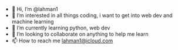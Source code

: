 - 👋 Hi, I’m @lahman1
- 👀 I’m interested in all things coding, i want to get into web dev and machine learning
- 🌱 I’m currently learning python, web dev
- 💞️ I’m looking to collaborate on anything to help me learn
- 📫 How to reach me lahman1@icloud.com

<!---
lahman1/lahman1 is a ✨ special ✨ repository because its `README.md` (this file) appears on your GitHub profile.
You can click the Preview link to take a look at your changes.
--->
